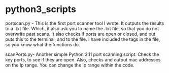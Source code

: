 # python3_scripts
portscan.py - 
  This is the first port scanner tool I wrote.  It outputs the results to a .txt file.  Which, it also ask you to name the .txt file, so that you do not overwrite past scans.  It also checks if ports are open or closed, and out puts this to the terminal, and to the file.  I have included the tags in the file, so you know what the functions do.

scanPorts.py-
   Another simple Python 3.11 port scanning script.  Check the key ports, to see if they are open. Also, checks and output mac addresses on the Ip range.  You can change the ip range within the code.
